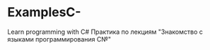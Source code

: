 # ExamplesC-
Learn programming with C#
Практика по лекциям "Знакомство с языками программирования С№"
